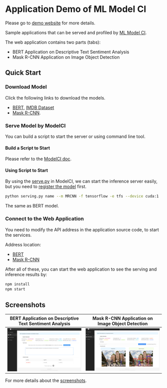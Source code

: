 # Application Demo of ML Model CI

Please go to [demo website](https://cap-ntu.github.io/mlmodelci_mm_demo/) for more details.

Sample applications that can be served and profiled by [ML Model CI](https://github.com/cap-ntu/ML-Model-CI).

The web application contains two parts (tabs):

- BERT Application on Descriptive Text Sentiment Analysis
- Mask R-CNN Application on Image Object Detection

## Quick Start

### Download Model

Click the following links to download the models.

- [BERT](https://github.com/tensorflow/models/tree/master/official/nlp/bert), [IMDB Dataset](https://keras.io/api/datasets/imdb/)
- [Mask R-CNN](http://download.tensorflow.org/models/object_detection/mask_rcnn_resnet101_atrous_coco_2018_01_28.tar.gz).

### Serve Model by ModelCI

You can build a script to start the server or using command line tool.

#### Build a Script to Start

Please refer to the [ModelCI doc](https://github.com/cap-ntu/ML-Model-CI#retrieve-model-and-deploy). 

#### Using Script to Start

By using the [serve.py](https://github.com/cap-ntu/ML-Model-CI/blob/master/modelci/hub/deployer/serving.py) in ModelCI, we can start the inference server easily, but you need to [register the model](https://github.com/cap-ntu/ML-Model-CI#register-a-saved-model) first.  

```bash
python serving.py name --m MRCNN -f tensorflow -e tfs --device cuda:1
```
The same as BERT model. 

### Connect to the Web Application

You need to modify the API address in the application source code, to start the services.

Address location:

- [BERT](https://github.com/cap-ntu/mlmodelci_mm_demo/blob/b1509b56f55e8c6ce3fb262e237a82655ed3e1e4/src/pages/BERT/index.tsx#L72)
- [Mask R-CNN](https://github.com/cap-ntu/mlmodelci_mm_demo/blob/master/src/pages/MRCNN/index.tsx)

After all of these, you can start the web application to see the serving and inference results by:

```bash
npm install
npm start
```

## Screenshots

|BERT Application on Descriptive Text Sentiment Analysis|Mask R-CNN Application on Image Object Detection|
|:--:|:--:|
|![](./screenshots/bert.png)|![](./screenshots/mrcnn.png)|

For more details about the [screenshots](./screenshots).





